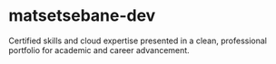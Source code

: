 # matsetsebane-dev
Certified skills and cloud expertise presented in a clean, professional portfolio for academic and career advancement.
